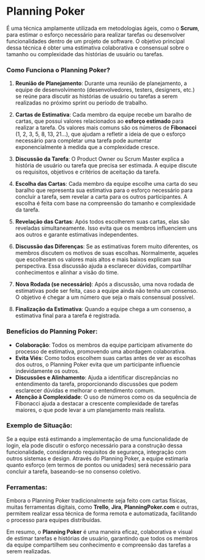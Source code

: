 # Planning Poker 

É uma técnica amplamente utilizada em metodologias ágeis, como o **Scrum**, para estimar o esforço necessário para realizar tarefas ou desenvolver funcionalidades dentro de um projeto de software. O objetivo principal dessa técnica é obter uma estimativa colaborativa e consensual sobre o tamanho ou complexidade das histórias de usuário ou tarefas.

### Como Funciona o **Planning Poker**?

1. **Reunião de Planejamento**: Durante uma reunião de planejamento, a equipe de desenvolvimento (desenvolvedores, testers, designers, etc.) se reúne para discutir as histórias de usuário ou tarefas a serem realizadas no próximo sprint ou período de trabalho.

2. **Cartas de Estimativa**: Cada membro da equipe recebe um baralho de cartas, que possui valores relacionados ao **esforço estimado** para realizar a tarefa. Os valores mais comuns são os números de **Fibonacci** (1, 2, 3, 5, 8, 13, 21...), que ajudam a refletir a ideia de que o esforço necessário para completar uma tarefa pode aumentar exponencialmente à medida que a complexidade cresce.

3. **Discussão da Tarefa**: O Product Owner ou Scrum Master explica a história de usuário ou tarefa que precisa ser estimada. A equipe discute os requisitos, objetivos e critérios de aceitação da tarefa.

4. **Escolha das Cartas**: Cada membro da equipe escolhe uma carta do seu baralho que representa sua estimativa para o esforço necessário para concluir a tarefa, sem revelar a carta para os outros participantes. A escolha é feita com base na compreensão do tamanho e complexidade da tarefa.

5. **Revelação das Cartas**: Após todos escolherem suas cartas, elas são reveladas simultaneamente. Isso evita que os membros influenciem uns aos outros e garante estimativas independentes.

6. **Discussão das Diferenças**: Se as estimativas forem muito diferentes, os membros discutem os motivos de suas escolhas. Normalmente, aqueles que escolheram os valores mais altos e mais baixos explicam sua perspectiva. Essa discussão ajuda a esclarecer dúvidas, compartilhar conhecimentos e alinhar a visão do time.

7. **Nova Rodada (se necessário)**: Após a discussão, uma nova rodada de estimativas pode ser feita, caso a equipe ainda não tenha um consenso. O objetivo é chegar a um número que seja o mais consensual possível.

8. **Finalização da Estimativa**: Quando a equipe chega a um consenso, a estimativa final para a tarefa é registrada.

### Benefícios do **Planning Poker**:

- **Colaboração**: Todos os membros da equipe participam ativamente do processo de estimativa, promovendo uma abordagem colaborativa.
- **Evita Viés**: Como todos escolhem suas cartas antes de ver as escolhas dos outros, o Planning Poker evita que um participante influencie indevidamente os outros.
- **Discussões e Alinhamento**: Ajuda a identificar discrepâncias no entendimento da tarefa, proporcionando discussões que podem esclarecer dúvidas e melhorar o entendimento comum.
- **Atenção à Complexidade**: O uso de números como os da sequência de Fibonacci ajuda a destacar a crescente complexidade de tarefas maiores, o que pode levar a um planejamento mais realista.

### Exemplo de Situação:
Se a equipe está estimando a implementação de uma funcionalidade de login, ela pode discutir o esforço necessário para a construção dessa funcionalidade, considerando requisitos de segurança, integração com outros sistemas e design. Através do Planning Poker, a equipe estimaria quanto esforço (em termos de pontos ou unidades) será necessário para concluir a tarefa, baseando-se no consenso coletivo. 

### Ferramentas:
Embora o Planning Poker tradicionalmente seja feito com cartas físicas, muitas ferramentas digitais, como **Trello**, **Jira**, **PlanningPoker.com** e outras, permitem realizar essa técnica de forma remota e automatizada, facilitando o processo para equipes distribuídas.

Em resumo, o **Planning Poker** é uma maneira eficaz, colaborativa e visual de estimar tarefas e histórias de usuário, garantindo que todos os membros da equipe compartilhem seu conhecimento e compreensão das tarefas a serem realizadas.